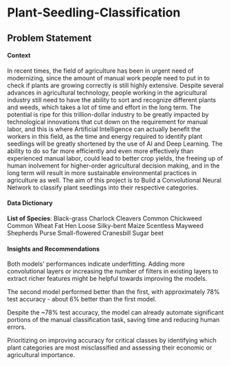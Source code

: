 # Plant-Seedling-Classification

## Problem Statement
#### Context
In recent times, the field of agriculture has been in urgent need of modernizing, since the amount of manual work people need to put in to check if plants are growing correctly is still highly extensive. Despite several advances in agricultural technology, people working in the agricultural industry still need to have the ability to sort and recognize different plants and weeds, which takes a lot of time and effort in the long term. The potential is ripe for this trillion-dollar industry to be greatly impacted by technological innovations that cut down on the requirement for manual labor, and this is where Artificial Intelligence can actually benefit the workers in this field, as the time and energy required to identify plant seedlings will be greatly shortened by the use of AI and Deep Learning. The ability to do so far more efficiently and even more effectively than experienced manual labor, could lead to better crop yields, the freeing up of human inolvement for higher-order agricultural decision making, and in the long term will result in more sustainable environmental practices in agriculture as well.
The aim of this project is to Build a Convolutional Neural Network to classify plant seedlings into their respective categories.

#### Data Dictionary
**List of Species**:
Black-grass
Charlock
Cleavers
Common Chickweed
Common Wheat
Fat Hen
Loose Silky-bent
Maize
Scentless Mayweed
Shepherds Purse
Small-flowered Cranesbill
Sugar beet

#### Insights and Recommendations

Both models' performances indicate underfitting. Adding more convolutional layers or increasing the number of filters in existing layers to extract richer features might be helpful towards improving the models.

The second model performed better than the first, with approximately 78% test accuracy - about 6% better than the first model.

Despite the ~78% test accuracy, the model can already automate significant portions of the manual classification task, saving time and reducing human errors.

Prioritizing on improving accuracy for critical classes by identifying which plant categories are most misclassified and assessing their economic or agricultural importance.

